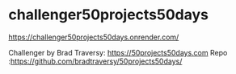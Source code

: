 # challenger50projects50days

https://challenger50projects50days.onrender.com/

Challenger by Brad Traversy:  https://50projects50days.com 
Repo :https://github.com/bradtraversy/50projects50days/
